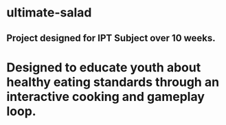# ultimate-salad

## Project designed for IPT Subject over 10 weeks.
# Designed to educate youth about healthy eating standards through an interactive cooking and gameplay loop. 
